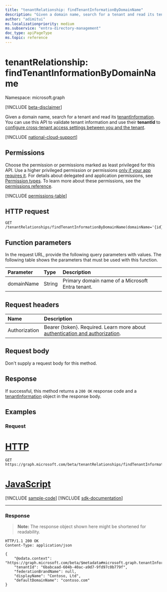 ```yaml
---
title: "tenantRelationship: findTenantInformationByDomainName"
description: "Given a domain name, search for a tenant and read its tenantInformation."
author: "adimitui"
ms.localizationpriority: medium
ms.subservice: "entra-directory-management"
doc_type: apiPageType
ms.topic: reference
---
```


# tenantRelationship: findTenantInformationByDomainName

Namespace: microsoft.graph

[!INCLUDE [beta-disclaimer](../../includes/beta-disclaimer.md)]

Given a domain name, search for a tenant and read its [tenantInformation](../resources/tenantInformation.md). You can use this API to validate tenant information and use their **tenantId** to [configure cross-tenant access settings between you and the tenant](../resources/crosstenantaccesspolicyconfigurationpartner.md).

[!INCLUDE [national-cloud-support](../../includes/all-clouds.md)]

## Permissions

Choose the permission or permissions marked as least privileged for this API. Use a higher privileged permission or permissions [only if your app requires it](/graph/permissions-overview#best-practices-for-using-microsoft-graph-permissions). For details about delegated and application permissions, see [Permission types](/graph/permissions-overview#permission-types). To learn more about these permissions, see the [permissions reference](/graph/permissions-reference).

<!-- { "blockType": "permissions", "name": "tenantrelationship_findtenantinformationbydomainname" } -->
[!INCLUDE [permissions-table](../includes/permissions/tenantrelationship-findtenantinformationbydomainname-permissions.md)]

## HTTP request

<!-- {
  "blockType": "ignored"
}
-->

``` http
GET /tenantRelationships/findTenantInformationByDomainName(domainName='{id}')
```

## Function parameters

In the request URL, provide the following query parameters with values. The following table shows the parameters that must be used with this function.

| Parameter | Type | Description |
|:---|:---|:---|
| domainName | String | Primary domain name of a Microsoft Entra tenant. |

## Request headers

|Name|Description|
|:---|:---|
|Authorization|Bearer {token}. Required. Learn more about [authentication and authorization](/graph/auth/auth-concepts).|

## Request body

Don't supply a request body for this method.

## Response

If successful, this method returns a `200 OK` response code and a [tenantInformation](../resources/tenantinformation.md) object in the response body.

## Examples

### Request


# [HTTP](#tab/http)
<!-- {
  "blockType": "request",
  "name": "tenantrelationshiprootthis.findtenantinformationbydomainname"
}
-->

``` http
GET https://graph.microsoft.com/beta/tenantRelationships/findTenantInformationByDomainName(domainName='contoso.com')
```

# [JavaScript](#tab/javascript)
[!INCLUDE [sample-code](../includes/snippets/javascript/tenantrelationshiprootthisfindtenantinformationbydomainname-javascript-snippets.md)]
[!INCLUDE [sdk-documentation](../includes/snippets/snippets-sdk-documentation-link.md)]

---

### Response

>**Note:** The response object shown here might be shortened for readability.
<!-- {
  "blockType": "response",
  "truncated": true,
  "@odata.type": "microsoft.graph.tenantInformation"
}
-->

``` http
HTTP/1.1 200 OK
Content-Type: application/json

{
    "@odata.context": "https://graph.microsoft.com/beta/$metadata#microsoft.graph.tenantInformation",
    "tenantId": "6babcaad-604b-40ac-a9d7-9fd97c0b779f",
    "federationBrandName": null,
    "displayName": "Contoso, Ltd",
    "defaultDomainName": "contoso.com"
}
```

